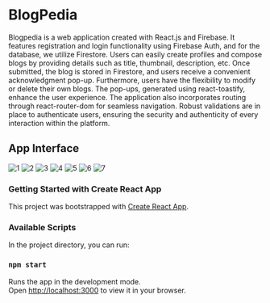 # BlogPedia
Blogpedia is a web application created with React.js and Firebase. It features registration and login functionality using Firebase Auth, and for the database, we utilize Firestore. Users can easily create profiles and compose blogs by providing details such as title, thumbnail, description, etc. Once submitted, the blog is stored in Firestore, and users receive a convenient acknowledgment pop-up. Furthermore, users have the flexibility to modify or delete their own blogs. The pop-ups, generated using react-toastify, enhance the user experience. The application also incorporates routing through react-router-dom for seamless navigation. Robust validations are in place to authenticate users, ensuring the security and authenticity of every interaction within the platform.

## App Interface 

![1](https://github.com/Rupal-Gupta29/BlogPedia/assets/70842313/cf0a350d-13b7-41d6-8f6e-1281ebc1b288)
![2](https://github.com/Rupal-Gupta29/BlogPedia/assets/70842313/d0f73f00-ffbd-4c2e-95af-9c9faad026e6)
![3](https://github.com/Rupal-Gupta29/BlogPedia/assets/70842313/cafa8de0-0462-4862-8407-969ed329b7d3)
![4](https://github.com/Rupal-Gupta29/BlogPedia/assets/70842313/5d91613e-0395-4123-8ea6-c73f6cc24814)
![5](https://github.com/Rupal-Gupta29/BlogPedia/assets/70842313/c7587c00-fff6-405c-8f3a-149c72d2ade1)
![6](https://github.com/Rupal-Gupta29/BlogPedia/assets/70842313/60731a75-1366-4ff5-9c3b-1f8625476227)
![7](https://github.com/Rupal-Gupta29/BlogPedia/assets/70842313/cad1e8b2-df7d-456c-987f-ccf79ce9ac2f)

### Getting Started with Create React App

This project was bootstrapped with [Create React App](https://github.com/facebook/create-react-app).

### Available Scripts

In the project directory, you can run:

### `npm start`

Runs the app in the development mode.\
Open [http://localhost:3000](http://localhost:3000) to view it in your browser.
